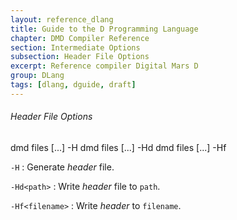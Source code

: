 ```yaml
---
layout: reference_dlang
title: Guide to the D Programming Language
chapter: DMD Compiler Reference
section: Intermediate Options
subsection: Header File Options
excerpt: Reference compiler Digital Mars D
group: DLang
tags: [dlang, dguide, draft]
---
```


###### Header File Options

<div markdown='1' class='syntax'>
    dmd files [...] -H
    dmd files [...] -Hd<path>
    dmd files [...] -Hf<filename>

`-H`
: Generate _header_ file.

`-Hd<path>`
: Write _header_ file to `path`.

`-Hf<filename>`
: Write _header_ to `filename`.
</div>
